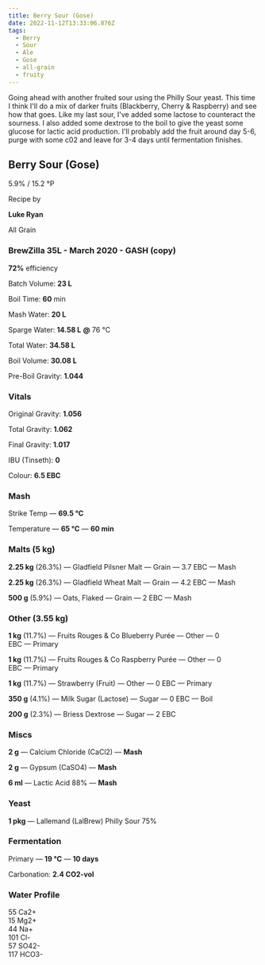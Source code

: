 ```yaml
---
title: Berry Sour (Gose)
date: 2022-11-12T13:33:06.876Z
tags:
  - Berry
  - Sour
  - Ale
  - Gose
  - all-grain
  - fruity
---
```

G﻿oing ahead with another fruited sour using the Philly Sour yeast. This time I think I'll do a mix of darker fruits (Blackberry, Cherry & Raspberry) and see how that goes. Like my last sour, I've added some lactose to counteract the sourness. I also added some dextrose to the boil to give the yeast some glucose for lactic acid production. I'll probably add the fruit around day 5-6, purge with some c02 and leave for 3-4 days until fermentation finishes.

<!--StartFragment-->

## **Berry Sour (Gose)**

5.9% / 15.2 °P

Recipe by

**Luke Ryan**



All Grain



### **BrewZilla 35L - March 2020 - GASH (copy)**

**72%** efficiency

Batch Volume: **23 L**

Boil Time: **60** min



Mash Water: **20 L**

Sparge Water: **14.58 L** **@** 76 °C

Total Water: **34.58 L**

Boil Volume: **30.08 L**

Pre-Boil Gravity: **1.044**



### Vitals

Original Gravity: **1.056**

Total Gravity: **1.062**

Final Gravity: **1.017**

IBU (Tinseth): **0**

Colour: **6.5 EBC** 



### Mash

Strike Temp — **69.5 °C**

Temperature — **65 °C** — **60 min**



### Malts **(5 kg)**

**2.25 kg** (26.3%) — Gladfield Pilsner Malt — Grain — 3.7 EBC — Mash

**2.25 kg** (26.3%) — Gladfield Wheat Malt — Grain — 4.2 EBC — Mash

**500 g** (5.9%) — Oats, Flaked — Grain — 2 EBC — Mash



### Other **(3.55 kg)**

**1 kg** (11.7%) — Fruits Rouges & Co Blueberry Purée — Other — 0 EBC — Primary

**1 kg** (11.7%) — Fruits Rouges & Co Raspberry Purée — Other — 0 EBC — Primary

**1 kg** (11.7%) — Strawberry (Fruit) — Other — 0 EBC — Primary

**350 g** (4.1%) — Milk Sugar (Lactose) — Sugar — 0 EBC — Boil

**200 g** (2.3%) — Briess Dextrose — Sugar — 2 EBC



### Miscs

**2 g** — Calcium Chloride (CaCl2) — **Mash**

**2 g** — Gypsum (CaSO4) — **Mash**

**6 ml** — Lactic Acid 88% — **Mash**



### Yeast

**1 pkg** — Lallemand (LalBrew) Philly Sour 75%



### Fermentation

Primary — **19 °C** — **10 days**



Carbonation: **2.4 CO2-vol**



### Water Profile

55 Ca2+\
15 Mg2+\
44 Na+\
101 Cl-\
57 SO42-\
117 HCO3- 

<!--EndFragment-->